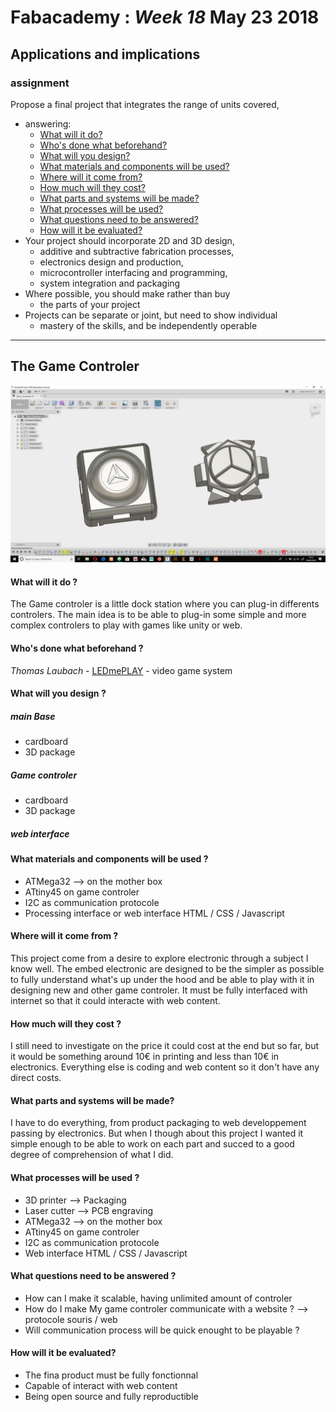 # Fabacademy : *Week 18* **May 23 2018**

## Applications and implications

### assignment
   Propose a final project that integrates the range of units covered,
* answering:
  * [What will it do?](#what)
  * [Who's done what beforehand?](#who)
  * [What will you design?](#design)
  * [What materials and components will be used?](#component)
  * [Where will it come from?](#come)
  * [How much will they cost?](#cost)
  * [What parts and systems will be made?](#made)
  * [What processes will be used?](#process)
  * [What questions need to be answered?](#question)
  * [How will it be evaluated?](#evaluated)
* Your project should incorporate 2D and 3D design,
  * additive and subtractive fabrication processes,
  * electronics design and production,
  * microcontroller interfacing and programming,
  * system integration and packaging
* Where possible, you should make rather than buy
  * the parts of your project
* Projects can be separate or joint, but need to show individual
  * mastery of the skills, and be independently operable

---

## The Game Controler

![gameControler](assets/img/week18/finalProjectPackshot.jpg)

#### <a name="what"></a>What will it do ?

The Game controler is a little dock station where you can plug-in differents controlers. The main idea is to be able to plug-in some simple and more complex controlers to play with games like unity or web.

#### <a name="who"></a>Who's done what beforehand ?

*Thomas Laubach* - [LEDmePLAY](http://archive.fabacademy.org/archives/2016/fablabkamplintfort/students/125/project_result.html) - video game system

#### <a name="design"></a>What will you design ?

##### main Base
* cardboard
* 3D package

##### Game controler
* cardboard
* 3D package

##### web interface

#### <a name="component"></a>What materials and components will be used ?

* ATMega32 --> on the mother box
* ATtiny45 on game controler
* I2C as communication protocole
* Processing interface or web interface HTML / CSS / Javascript

#### <a name="come"></a>Where will it come from ?

This project come from a desire to explore electronic through a subject I know well. The embed electronic are designed to be the simpler as possible to fully understand what's up under the hood and be able to play with it in designing new and other game controler. It must be fully interfaced with internet so that it could interacte with web content.

#### <a name="cost"></a> How much will they cost ?

I still need to investigate on the price it could cost at the end but so far, but it would be something around 10€ in printing and less than 10€ in electronics. Everything else is coding and web content so it don't have any direct costs.

#### <a name="made"></a>What parts and systems will be made?

I have to do everything, from product packaging to web developpement passing by electronics. But when I though about this project I wanted it simple enough to be able to work on each part and succed to a good degree of comprehension of what I did.

#### <a name="process"></a>What processes will be used ?

* 3D printer --> Packaging
* Laser cutter --> PCB engraving
* ATMega32 --> on the mother box
* ATtiny45 on game controler
* I2C as communication protocole
* Web interface HTML / CSS / Javascript

#### <a name="question"></a>What questions need to be answered ?

* How can I make it scalable, having unlimited amount of controler
* How do I make My game controler communicate with a website ? --> protocole souris / web
* Will communication process will be quick enought to be playable ?

#### <a name="evaluated"></a>How will it be evaluated?

* The fina product must be fully fonctionnal
* Capable of interact with web content
* Being open source and fully reproductible

